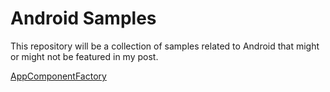 # Android Samples

This repository will be a collection of samples related to Android that might or might not be featured in my post.

[AppComponentFactory](https://github.com/kennykoswara/android_sample/tree/master/componentfactory)
